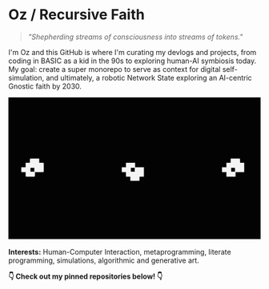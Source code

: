 <!--
This README is a collaborative effort with an AI, reflecting an ongoing exploration of technology, spirituality, and personal transformation.
-->

# Oz / Recursive Faith

> _"Shepherding streams of consciousness into streams of tokens."_

I'm Oz and this GitHub is where I'm curating my devlogs and projects, from coding in BASIC as a kid in the 90s to exploring human-AI symbiosis today. My goal: create a super monorepo to serve as context for digital self-simulation, and ultimately, a robotic Network State exploring an AI-centric Gnostic faith by 2030.

<!-- Insert your "Game of Life in Game of Life" GIF here -->
![Game of Life in Game of Life GIF](./assets/img/metapixel.gif)

**Interests:** Human-Computer Interaction, metaprogramming, literate programming, simulations, algorithmic and generative art.

**👇 Check out my pinned repositories below! 👇**

<!--[![Support me on GitHub Sponsors](https://img.shields.io/github/sponsors/RecursiveFaith?style=social)](YOUR_GITHUB_SPONSORS_LINK_HERE)
[<img src="https://img.shields.io/twitter/follow/RecursiveFaith?style=social">](https://x.com/RecursiveFaith)-->
